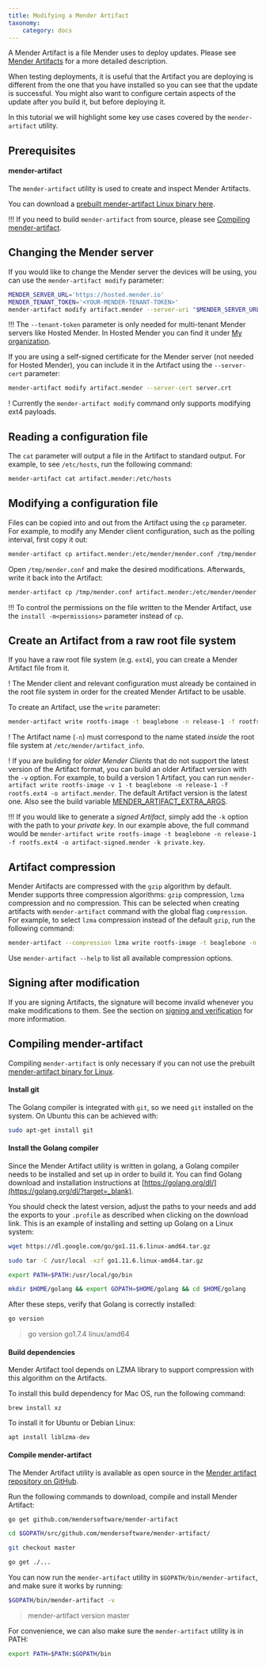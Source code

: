 ```yaml
---
title: Modifying a Mender Artifact
taxonomy:
    category: docs
---
```


A Mender Artifact is a file Mender uses to deploy updates. Please see
[Mender Artifacts](../../architecture/mender-artifacts) for a more detailed
description.

When testing deployments, it is useful that the Artifact you are deploying
is different from the one that you have installed so you can see that the update is successful.
You might also want to configure certain aspects of the update after you build it,
but before deploying it.

In this tutorial we will highlight some key use cases covered by the `mender-artifact` utility.


## Prerequisites

#### mender-artifact

The `mender-artifact` utility is used to create and inspect Mender Artifacts.

You can download a [prebuilt mender-artifact Linux binary here][x.x.x_mender-artifact].

!!! If you need to build `mender-artifact` from source, please see [Compiling mender-artifact](#compiling-mender-artifact).


## Changing the Mender server

If you would like to change the Mender server the devices will be using,
you can use the `mender-artifact modify` parameter:

```bash
MENDER_SERVER_URL='https://hosted.mender.io'
MENDER_TENANT_TOKEN='<YOUR-MENDER-TENANT-TOKEN>'
mender-artifact modify artifact.mender --server-uri "$MENDER_SERVER_URL" --tenant-token "$MENDER_TENANT_TOKEN"
```

!!! The `--tenant-token` parameter is only needed for multi-tenant Mender servers like Hosted Mender. In Hosted Mender you can find it under [My organization](https://hosted.mender.io/ui/?target=_blank#/settings/my-organization).

If you are using a self-signed certificate for the Mender server (not needed for Hosted Mender), you can
include it in the Artifact using the `--server-cert` parameter:

```bash
mender-artifact modify artifact.mender --server-cert server.crt
```


! Currently the `mender-artifact modify` command only supports modifying ext4 payloads.

## Reading a configuration file

The `cat` parameter will output a file in the Artifact to standard output.
For example, to see `/etc/hosts`, run the following command:

```bash
mender-artifact cat artifact.mender:/etc/hosts
```


## Modifying a configuration file

Files can be copied into and out from the Artifact using the `cp` parameter.
For example, to modify any Mender client configuration, such as the polling interval,
first copy it out:

```bash
mender-artifact cp artifact.mender:/etc/mender/mender.conf /tmp/mender.conf
```

Open `/tmp/mender.conf` and make the desired modifications.
Afterwards, write it back into the Artifact:

```bash
mender-artifact cp /tmp/mender.conf artifact.mender:/etc/mender/mender.conf
```

!!! To control the permissions on the file written to the Mender Artifact, use the `install -m<permissions>` parameter instead of `cp`.


## Create an Artifact from a raw root file system

If you have a raw root file system (e.g. `ext4`), you can create a Mender Artifact
file from it.

! The Mender client and relevant configuration must already be contained in the root file system in order for the created Mender Artifact to be usable.

To create an Artifact, use the `write` parameter:

```bash
mender-artifact write rootfs-image -t beaglebone -n release-1 -f rootfs.ext4 -o artifact.mender
```

! The Artifact name (`-n`) must correspond to the name stated *inside* the root file system at `/etc/mender/artifact_info`.

! If you are building for *older Mender Clients* that do not support the latest version of the Artifact format, you can build an older Artifact version with the `-v` option. For example, to build a version 1 Artifact, you can run `mender-artifact write rootfs-image -v 1 -t beaglebone -n release-1 -f rootfs.ext4 -o artifact.mender`. The default Artifact version is the latest one. Also see the build variable [MENDER_ARTIFACT_EXTRA_ARGS](../yocto-project/variables#mender_artifact_extra_args).

!!! If you would like to generate a *signed Artifact*, simply add the `-k` option with the path to your *private key*. In our example above, the full command would be `mender-artifact write rootfs-image -t beaglebone -n release-1 -f rootfs.ext4 -o artifact-signed.mender -k private.key`.

## Artifact compression

Mender Artifacts are compressed with the `gzip` algorithm by default. Mender
supports three compression algorithms: `gzip` compression, `lzma` compression
and no compression. This can be selected when creating artifacts with
`mender-artifact` command with the global flag `compression`. For example, to
select `lzma` compression instead of the default `gzip`, run the following
command:

```bash
mender-artifact --compression lzma write rootfs-image -t beaglebone -n release-1 -f rootfs.ext4 -o artifact.mender
```

Use `mender-artifact --help` to list all available compression options.

## Signing after modification

If you are signing Artifacts, the signature will become invalid whenever
you make modifications to them. See the section on [signing and verification](../signing-and-verification)
for more information.


## Compiling mender-artifact

Compiling `mender-artifact` is only necessary if you can not use the prebuilt
[mender-artifact binary for Linux][x.x.x_mender-artifact].


#### Install git


The Golang compiler is integrated with `git`, so we need `git` installed
on the system. On Ubuntu this can be achieved with:

```bash
sudo apt-get install git
```


#### Install the Golang compiler

Since the Mender Artifact utility is written in golang,
a Golang compiler needs to be installed and set up in order to build it.
You can find Golang download and installation instructions at
[https://golang.org/dl/](https://golang.org/dl/?target=_blank).

You should check the latest version, adjust the paths to your needs
and add the exports to your `.profile` as described when
clicking on the download link.
This is an example of installing and setting up Golang on a Linux system:

<!--AUTOVERSION: "go%"/ignore-->
```bash
wget https://dl.google.com/go/go1.11.6.linux-amd64.tar.gz
```

<!--AUTOVERSION: "go%"/ignore-->
```bash
sudo tar -C /usr/local -xzf go1.11.6.linux-amd64.tar.gz
```

```bash
export PATH=$PATH:/usr/local/go/bin
```

```bash
mkdir $HOME/golang && export GOPATH=$HOME/golang && cd $HOME/golang
```

After these steps, verify that Golang is correctly installed:

```bash
go version
```

<!--AUTOVERSION: "go%"/ignore-->
> go version go1.7.4 linux/amd64


#### Build dependencies

Mender Artifact tool depends on LZMA library to support compression with this algorithm on the Artifacts.

To install this build dependency for Mac OS, run the following command:
```
brew install xz
```

To install it for Ubuntu or Debian Linux:
```
apt install liblzma-dev
```

#### Compile mender-artifact

The Mender Artifact utility is available as open source in the
[Mender artifact repository on GitHub](https://github.com/mendersoftware/mender-artifact?target=_blank).

Run the following commands to download, compile and install Mender Artifact:

```bash
go get github.com/mendersoftware/mender-artifact
```

```bash
cd $GOPATH/src/github.com/mendersoftware/mender-artifact/
```

<!--AUTOVERSION: "git checkout %"/mender-artifact -->
```bash
git checkout master
```

```bash
go get ./...
```

You can now run the `mender-artifact` utility in `$GOPATH/bin/mender-artifact`, and make sure it works
by running:

```bash
$GOPATH/bin/mender-artifact -v
```

<!--AUTOVERSION: "mender-artifact version %"/mender-artifact -->
> mender-artifact version master

For convenience, we can also make sure the `mender-artifact` utility is in PATH:

```bash
export PATH=$PATH:$GOPATH/bin
```

<!--AUTOVERSION: "mender-artifact/%/"/mender-artifact -->
[x.x.x_mender-artifact]: https://d1b0l86ne08fsf.cloudfront.net/mender-artifact/3.0.0b1/mender-artifact

